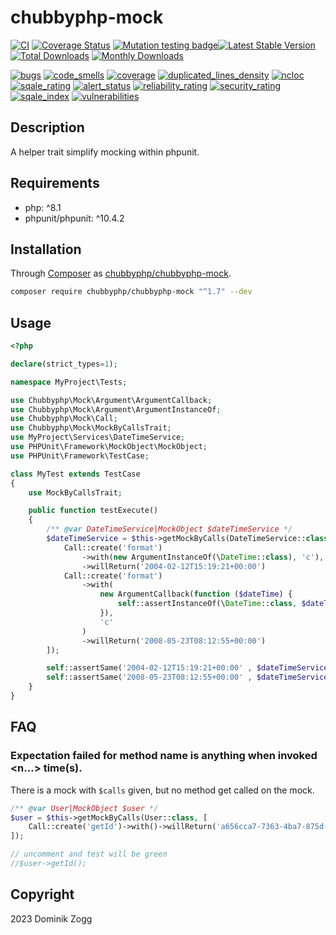 # chubbyphp-mock

[![CI](https://github.com/chubbyphp/chubbyphp-mock/workflows/CI/badge.svg?branch=master)](https://github.com/chubbyphp/chubbyphp-mock/actions?query=workflow%3ACI)
[![Coverage Status](https://coveralls.io/repos/github/chubbyphp/chubbyphp-mock/badge.svg?branch=master)](https://coveralls.io/github/chubbyphp/chubbyphp-mock?branch=master)
[![Mutation testing badge](https://img.shields.io/endpoint?style=flat&url=https%3A%2F%2Fbadge-api.stryker-mutator.io%2Fgithub.com%2Fchubbyphp%2Fchubbyphp-mock%2Fmaster)](https://dashboard.stryker-mutator.io/reports/github.com/chubbyphp/chubbyphp-mock/master)[![Latest Stable Version](https://poser.pugx.org/chubbyphp/chubbyphp-mock/v/stable.png)](https://packagist.org/packages/chubbyphp/chubbyphp-mock)
[![Total Downloads](https://poser.pugx.org/chubbyphp/chubbyphp-mock/downloads.png)](https://packagist.org/packages/chubbyphp/chubbyphp-mock)
[![Monthly Downloads](https://poser.pugx.org/chubbyphp/chubbyphp-mock/d/monthly)](https://packagist.org/packages/chubbyphp/chubbyphp-mock)

[![bugs](https://sonarcloud.io/api/project_badges/measure?project=chubbyphp_chubbyphp-mock&metric=bugs)](https://sonarcloud.io/dashboard?id=chubbyphp_chubbyphp-mock)
[![code_smells](https://sonarcloud.io/api/project_badges/measure?project=chubbyphp_chubbyphp-mock&metric=code_smells)](https://sonarcloud.io/dashboard?id=chubbyphp_chubbyphp-mock)
[![coverage](https://sonarcloud.io/api/project_badges/measure?project=chubbyphp_chubbyphp-mock&metric=coverage)](https://sonarcloud.io/dashboard?id=chubbyphp_chubbyphp-mock)
[![duplicated_lines_density](https://sonarcloud.io/api/project_badges/measure?project=chubbyphp_chubbyphp-mock&metric=duplicated_lines_density)](https://sonarcloud.io/dashboard?id=chubbyphp_chubbyphp-mock)
[![ncloc](https://sonarcloud.io/api/project_badges/measure?project=chubbyphp_chubbyphp-mock&metric=ncloc)](https://sonarcloud.io/dashboard?id=chubbyphp_chubbyphp-mock)
[![sqale_rating](https://sonarcloud.io/api/project_badges/measure?project=chubbyphp_chubbyphp-mock&metric=sqale_rating)](https://sonarcloud.io/dashboard?id=chubbyphp_chubbyphp-mock)
[![alert_status](https://sonarcloud.io/api/project_badges/measure?project=chubbyphp_chubbyphp-mock&metric=alert_status)](https://sonarcloud.io/dashboard?id=chubbyphp_chubbyphp-mock)
[![reliability_rating](https://sonarcloud.io/api/project_badges/measure?project=chubbyphp_chubbyphp-mock&metric=reliability_rating)](https://sonarcloud.io/dashboard?id=chubbyphp_chubbyphp-mock)
[![security_rating](https://sonarcloud.io/api/project_badges/measure?project=chubbyphp_chubbyphp-mock&metric=security_rating)](https://sonarcloud.io/dashboard?id=chubbyphp_chubbyphp-mock)
[![sqale_index](https://sonarcloud.io/api/project_badges/measure?project=chubbyphp_chubbyphp-mock&metric=sqale_index)](https://sonarcloud.io/dashboard?id=chubbyphp_chubbyphp-mock)
[![vulnerabilities](https://sonarcloud.io/api/project_badges/measure?project=chubbyphp_chubbyphp-mock&metric=vulnerabilities)](https://sonarcloud.io/dashboard?id=chubbyphp_chubbyphp-mock)

## Description

A helper trait simplify mocking within phpunit.

## Requirements

 * php: ^8.1
 * phpunit/phpunit: ^10.4.2

## Installation

Through [Composer](http://getcomposer.org) as [chubbyphp/chubbyphp-mock][1].

```sh
composer require chubbyphp/chubbyphp-mock "^1.7" --dev
```

## Usage

```php
<?php

declare(strict_types=1);

namespace MyProject\Tests;

use Chubbyphp\Mock\Argument\ArgumentCallback;
use Chubbyphp\Mock\Argument\ArgumentInstanceOf;
use Chubbyphp\Mock\Call;
use Chubbyphp\Mock\MockByCallsTrait;
use MyProject\Services\DateTimeService;
use PHPUnit\Framework\MockObject\MockObject;
use PHPUnit\Framework\TestCase;

class MyTest extends TestCase
{
    use MockByCallsTrait;

    public function testExecute()
    {
        /** @var DateTimeService|MockObject $dateTimeService */
        $dateTimeService = $this->getMockByCalls(DateTimeService::class, [
            Call::create('format')
                ->with(new ArgumentInstanceOf(\DateTime::class), 'c'),
                ->willReturn('2004-02-12T15:19:21+00:00')
            Call::create('format')
                ->with(
                    new ArgumentCallback(function ($dateTime) {
                        self::assertInstanceOf(\DateTime::class, $dateTime);
                    }),
                    'c'
                )
                ->willReturn('2008-05-23T08:12:55+00:00')
        ]);

        self::assertSame('2004-02-12T15:19:21+00:00' , $dateTimeService->format(new \DateTime(), 'c'));
        self::assertSame('2008-05-23T08:12:55+00:00' , $dateTimeService->format(new \DateTime(), 'c'));
    }
}
```

## FAQ

### Expectation failed for method name is anything when invoked <n...> time(s).

There is a mock with `$calls` given, but no method get called on the mock.

```php
/** @var User|MockObject $user */
$user = $this->getMockByCalls(User::class, [
    Call::create('getId')->with()->willReturn('a656cca7-7363-4ba7-875d-74bb0fd4f543'),
]);

// uncomment and test will be green
//$user->getId();
```

## Copyright

2023 Dominik Zogg


[1]: https://packagist.org/packages/chubbyphp/chubbyphp-mock
